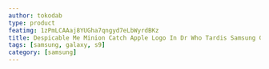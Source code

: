 ```yaml
---
author: tokodab
type: product
featimg: 1zPmLCAAaj8YUGha7qngyd7eLbWyrdBKz
title: Despicable Me Minion Catch Apple Logo In Dr Who Tardis Samsung Galaxy S9 Case
tags: [samsung, galaxy, s9]
category: [samsung]
---
```

